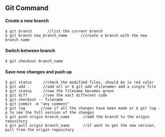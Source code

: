 ## **Git Command**
#### **Create a new branch**  
```
$ git branch       //list the current branch
$ git branch new_branch_name      //create a branch with the new branch name
```
#### **Switch between branch**  
```
$ git checkout branch_name
```  
#### **Save new changes and push up**  
```
$ git status     //check the modified files, should be in red color
$ git add .      //add all or $ git add <Filename> add a single file
$ git status     //now the filename becomes green
$ git diff       //see the eact different code 
$ git checkout -- filename
$ git commit -m "any comment"
$ git log       //see if all the changes have been made or $ git log -p to see the full version of the changes
$ git push origin branch_name      //add the branch to the origin repository
$ git pull origin branch_name      //if want to get the new version, pull from the origin repository
```  
